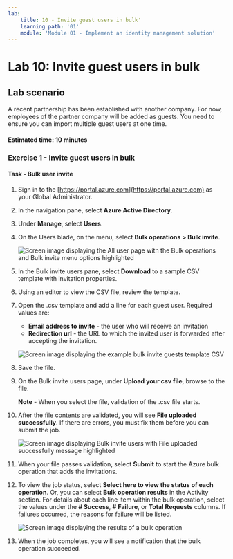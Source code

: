 ```yaml
---
lab:
    title: 10 - Invite guest users in bulk'
    learning path: '01'
    module: 'Module 01 - Implement an identity management solution'
---
```


# Lab 10: Invite guest users in bulk

## Lab scenario

A recent partnership has been established with another company. For now, employees of the partner company will be added as guests. You need to ensure you can import multiple guest users at one time.

#### Estimated time: 10 minutes

### Exercise 1 - Invite guest users in bulk

#### Task - Bulk user invite

1. Sign in to the [https://portal.azure.com](https://portal.azure.com) as your Global Administrator.

2. In the navigation pane, select **Azure Active Directory**.

3. Under **Manage**, select **Users**.

4. On the Users blade, on the menu, select **Bulk operations > Bulk invite**.

     ![Screen image displaying the All user page with the Bulk operations and Bulk invite menu options highlighted](./media/lp1-mod3-bulk-invite-option.png)

5. In the Bulk invite users pane, select **Download** to a sample CSV template with invitation properties.

6. Using an editor to view the CSV file, review the template.

7. Open the .csv template and add a line for each guest user. Required values are:

    - **Email address to invite** - the user who will receive an invitation
    - **Redirection url** - the URL to which the invited user is forwarded after accepting the invitation.

    ![Screen image displaying the example bulk invite guests template CSV](./media/lp1-mod3-template-csv.png)

8. Save the file.

9. On the Bulk invite users page, under **Upload your csv file**, browse to the file.

     **Note** - When you select the file, validation of the .csv file starts.

10. After the file contents are validated, you will see **File uploaded successfully**. If there are errors, you must fix them before you can submit the job.

    ![Screen image displaying Bulk invite users with File uploaded successfully message highlighted](./media/lp1-mod3-bulk-invite-users-upload-csv.png)

11. When your file passes validation, select **Submit** to start the Azure bulk operation that adds the invitations.

12. To view the job status, select **Select here to view the status of each operation**. Or, you can select **Bulk operation results** in the Activity section. For details about each line item within the bulk operation, select the values under the **# Success**, **# Failure**, or **Total Requests** columns. If failures occurred, the reasons for failure will be listed.

    ![Screen image displaying the results of a bulk operation](./media/lp1-mod3-bulk-operations-results.png)

13. When the job completes, you will see a notification that the bulk operation succeeded.
